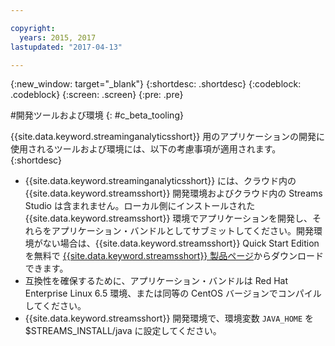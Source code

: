 ```yaml
---

copyright:
  years: 2015, 2017
lastupdated: "2017-04-13"

---
```


<!-- Attribute definitions -->
{:new_window: target="_blank"}
{:shortdesc: .shortdesc}
{:codeblock: .codeblock}
{:screen: .screen}
{:pre: .pre}

#開発ツールおよび環境
{: #c_beta_tooling}


{{site.data.keyword.streaminganalyticsshort}} 用のアプリケーションの開発に使用されるツールおよび環境には、以下の考慮事項が適用されます。
{:shortdesc}


* {{site.data.keyword.streaminganalyticsshort}} には、クラウド内の {{site.data.keyword.streamsshort}} 開発環境およびクラウド内の Streams Studio は含まれません。ローカル側にインストールされた {{site.data.keyword.streamsshort}} 環境でアプリケーションを開発し、それらをアプリケーション・バンドルとしてサブミットしてください。開発環境がない場合は、{{site.data.keyword.streamsshort}} Quick Start Edition を無料で [{{site.data.keyword.streamsshort}} 製品ページ](https://www.ibm.com/analytics/us/en/technology/stream-computing/#products)からダウンロードできます。
* 互換性を確保するために、アプリケーション・バンドルは Red Hat Enterprise Linux 6.5 環境、または同等の CentOS バージョンでコンパイルしてください。
* {{site.data.keyword.streamsshort}} 開発環境で、環境変数 `JAVA_HOME` を $STREAMS_INSTALL/java に設定してください。
